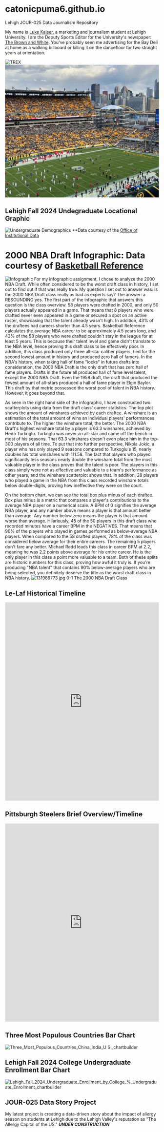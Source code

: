 # catonicpuma6.github.io
Lehigh JOUR-025 Data Journalism Repository

My name is [Luke Kaiser](https://www.linkedin.com/in/lgk226/), a marketing and journalism student at Lehigh University. I am the Deputy Sports Editor for the University's newspaper: [The Brown and White](https://thebrownandwhite.com/author/lgk226/). You've probably seen me advertising for the Bay Deli at home as a walking billboard or killing it on the dancefloor for two straight years at orientation.

![TREX](https://github.com/user-attachments/assets/ba3c5d97-e081-42e4-a6c5-937970239093)
![Steelers](https://github.com/catonicpuma6/catonicpuma6.github.io/blob/main/DE9A59CC-998F-41A9-B180-EEFCE21A29FB.jpg?raw=true)

## Lehigh Fall 2024 Undegraduate Locational Graphic
![Undergraduate Demographics](https://github.com/user-attachments/assets/5791d913-6436-4de0-803d-d134cde20eb1)
**Data courtesy of the [Office of Institutional Data](https://data.lehigh.edu/sites/data.lehigh.edu/files/LUprofile_2024.pdf)

# 2000 NBA Draft Infographic: Data courtesy of [Basketball Reference](https://www.basketball-reference.com/draft/NBA_2000.html)
![Infographic](https://github.com/user-attachments/assets/0979a3f2-53e6-42d0-a2d3-ecd85b64aa06)
For my infographic assignment, I chose to analyze the 2000 NBA Draft. While often considered to be the worst draft class in history, I set out to find out if that was really true. My question I set out to answer was: Is the 2000 NBA Draft class really as bad as experts say? The answer: a RESOUNDING yes. 
The first part of the infographic that answers this question is the class overview. 58 players were drafted in 2000, and only 50 players actually appeared in a game. That means that 8 players who were drafted never even appeared in a game or secured a spot on an active roster, showcasing that the talent already wasn't high. In addition, 43% of the draftees had careers shorter than 4.5 years. Basketball Reference calculates the average NBA career to be approximately 4.5 years long, and 43% of the 58 players who were drafted couldn't stay in the league for at least 5 years. This is because their talent level and game didn't translate to the NBA level, hence proving this draft class to be effectively poor. In addition, this class produced only three all-star caliber players, tied for the second lowest amount in history and produced zero hall of famers. In the NBA's history, when taking hall of fame "locks" in future drafts into consideration, the 2000 NBA Draft is the only draft that has zero hall of fame players. Drafts in the future all produced hall of fame level talent, except the 2000 NBA Draft. Even the 1958 draft, the draft that produced the fewest amount of all-stars produced a hall of fame player in Elgin Baylor. This draft by that metric possessed the worst pool of talent in NBA history. However, it goes beyond that. 

As seen in the right hand side of the infographic, I have constructed two scatterplots using data from the draft class' career statistics. The top plot shows the amount of winshares achieved by each draftee. A winshare is an estimation of the total amount of wins an individual players' performances contribute to. The higher the winshare total, the better. The 2000 NBA Draft's highest winshare total by a player is 63.3 winshares, achieved by Hedo Turkoglu. Turkoglu was never an all-star and came off the bench in most of his seasons. That 63.3 winshares doesn't even place him in the top-300 players of all time. To put that into further perspective, Nikola Jokic, a player who has only played 9 seasons compared to Turkoglu's 15, nearly doubles his total winshares with 111.58. The fact that players who played significantly less seasons nearly double the winshare total from the most valuable player in the class proves that the talent is poor. The players in this class simply were not as effective and valuable to a team's performance as other years, and the winshare scatterplot shows that. In addition, 28 players who played a game in the NBA from this class recorded winshare totals below double-digits, proving how ineffective they were on the court. 

On the bottom chart, we can see the total box plus minus of each draftee. Box plus minus is a metric that compares a player's contributions to the average NBA player on a numerical scale. A BPM of 0 signifies the average NBA player, and any number above means a player is that amount better than average. Any number below zero means the player is that amount worse than average. Hilariously, 45 of the 50 players in this draft class who recorded minutes have a career BPM in the NEGATIVES. That means that 90% of the players who played in games performed as below-average NBA players. When compared to the 58 drafted players, 78% of the class was considered below average for their entire careers. The remaining 5 players don't fare any better. Michael Redd leads this class in career BPM at 2.2, meaning he was 2.2 points above average for his entire career. He is the only player in this class a point more valuable to a team. Both of these splits are historic numbers for this class, proving how awful it truly is. If you're producing "NBA talent" that contains 90% below-average players who are being selected, you definitely deserve the title as the worst draft class in NBA history.
![131986773 jpg 0-1](https://github.com/user-attachments/assets/277e4db0-7f0d-494d-b927-15d72815259b)
The 2000 NBA Draft Class

## Le-Laf Historical Timeline

<iframe src='https://cdn.knightlab.com/libs/timeline3/latest/embed/index.html?source=145-UskHC0Lnl0Wm4Qh128Ucrjtx3WFmkgcRQ6wzpkAM&font=Default&lang=en&initial_zoom=2&height=650' width='100%' height='650' webkitallowfullscreen mozallowfullscreen allowfullscreen frameborder='0'></iframe>

## Pittsburgh Steelers Brief Overview/Timeline
<iframe src='https://cdn.knightlab.com/libs/timeline3/latest/embed/index.html?source=1RrvI0tO5iPKOUwebWT1DOeIbPjGt6wL2KLsQRyoYGKU&font=Default&lang=en&initial_zoom=2&height=650' width='100%' height='650' webkitallowfullscreen mozallowfullscreen allowfullscreen frameborder='0'></iframe>

## Three Most Populous Countries Bar Chart
![Three_Most_Populous_Countries_China_India_U S _chartbuilder](https://github.com/user-attachments/assets/3379b561-4bf6-4bba-b5c9-055a2f61c9d8)

## Lehigh Fall 2024 College Undergraduate Enrollment Bar Chart
![Lehigh_Fall_2024_Undergraduate_Enrollment_by_College_%_Undergraduate_Enrollment_chartbuilder](https://github.com/user-attachments/assets/99a6f11c-069f-4d54-ae09-d04465885ad3)

## JOUR-025 Data Story Project
My latest project is creating a data-driven story about the impact of allergy season on students at Lehigh due to the Lehigh Valley's reputation as "The Allergy Capital of the US."
***UNDER CONSTRUCTION***
